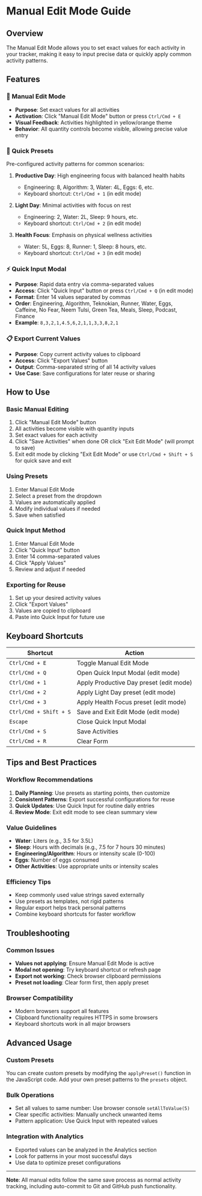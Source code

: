 # Manual Edit Mode Guide

## Overview
The Manual Edit Mode allows you to set exact values for each activity in your tracker, making it easy to input precise data or quickly apply common activity patterns.

## Features

### 🎯 Manual Edit Mode
- **Purpose**: Set exact values for all activities
- **Activation**: Click "Manual Edit Mode" button or press `Ctrl/Cmd + E`
- **Visual Feedback**: Activities highlighted in yellow/orange theme
- **Behavior**: All quantity controls become visible, allowing precise value entry

### 🚀 Quick Presets
Pre-configured activity patterns for common scenarios:

1. **Productive Day**: High engineering focus with balanced health habits
   - Engineering: 8, Algorithm: 3, Water: 4L, Eggs: 6, etc.
   - Keyboard shortcut: `Ctrl/Cmd + 1` (in edit mode)

2. **Light Day**: Minimal activities with focus on rest
   - Engineering: 2, Water: 2L, Sleep: 9 hours, etc.
   - Keyboard shortcut: `Ctrl/Cmd + 2` (in edit mode)

3. **Health Focus**: Emphasis on physical wellness activities
   - Water: 5L, Eggs: 8, Runner: 1, Sleep: 8 hours, etc.
   - Keyboard shortcut: `Ctrl/Cmd + 3` (in edit mode)

### ⚡ Quick Input Modal
- **Purpose**: Rapid data entry via comma-separated values
- **Access**: Click "Quick Input" button or press `Ctrl/Cmd + Q` (in edit mode)
- **Format**: Enter 14 values separated by commas
- **Order**: Engineering, Algorithm, Teknokian, Runner, Water, Eggs, Caffeine, No Fear, Neem Tulsi, Green Tea, Meals, Sleep, Podcast, Finance
- **Example**: `8,3,2,1,4.5,6,2,1,1,3,3,8,2,1`

### 📋 Export Current Values
- **Purpose**: Copy current activity values to clipboard
- **Access**: Click "Export Values" button
- **Output**: Comma-separated string of all 14 activity values
- **Use Case**: Save configurations for later reuse or sharing

## How to Use

### Basic Manual Editing
1. Click "Manual Edit Mode" button
2. All activities become visible with quantity inputs
3. Set exact values for each activity
4. Click "Save Activities" when done OR click "Exit Edit Mode" (will prompt to save)
5. Exit edit mode by clicking "Exit Edit Mode" or use `Ctrl/Cmd + Shift + S` for quick save and exit

### Using Presets
1. Enter Manual Edit Mode
2. Select a preset from the dropdown
3. Values are automatically applied
4. Modify individual values if needed
5. Save when satisfied

### Quick Input Method
1. Enter Manual Edit Mode
2. Click "Quick Input" button
3. Enter 14 comma-separated values
4. Click "Apply Values"
5. Review and adjust if needed

### Exporting for Reuse
1. Set up your desired activity values
2. Click "Export Values"
3. Values are copied to clipboard
4. Paste into Quick Input for future use

## Keyboard Shortcuts

| Shortcut | Action |
|----------|--------|
| `Ctrl/Cmd + E` | Toggle Manual Edit Mode |
| `Ctrl/Cmd + Q` | Open Quick Input Modal (edit mode) |
| `Ctrl/Cmd + 1` | Apply Productive Day preset (edit mode) |
| `Ctrl/Cmd + 2` | Apply Light Day preset (edit mode) |
| `Ctrl/Cmd + 3` | Apply Health Focus preset (edit mode) |
| `Ctrl/Cmd + Shift + S` | Save and Exit Edit Mode (edit mode) |
| `Escape` | Close Quick Input Modal |
| `Ctrl/Cmd + S` | Save Activities |
| `Ctrl/Cmd + R` | Clear Form |

## Tips and Best Practices

### Workflow Recommendations
1. **Daily Planning**: Use presets as starting points, then customize
2. **Consistent Patterns**: Export successful configurations for reuse
3. **Quick Updates**: Use Quick Input for routine daily entries
4. **Review Mode**: Exit edit mode to see clean summary view

### Value Guidelines
- **Water**: Liters (e.g., 3.5 for 3.5L)
- **Sleep**: Hours with decimals (e.g., 7.5 for 7 hours 30 minutes)
- **Engineering/Algorithm**: Hours or intensity scale (0-100)
- **Eggs**: Number of eggs consumed
- **Other Activities**: Use appropriate units or intensity scales

### Efficiency Tips
- Keep commonly used value strings saved externally
- Use presets as templates, not rigid patterns
- Regular export helps track personal patterns
- Combine keyboard shortcuts for faster workflow

## Troubleshooting

### Common Issues
- **Values not applying**: Ensure Manual Edit Mode is active
- **Modal not opening**: Try keyboard shortcut or refresh page
- **Export not working**: Check browser clipboard permissions
- **Preset not loading**: Clear form first, then apply preset

### Browser Compatibility
- Modern browsers support all features
- Clipboard functionality requires HTTPS in some browsers
- Keyboard shortcuts work in all major browsers

## Advanced Usage

### Custom Presets
You can create custom presets by modifying the `applyPreset()` function in the JavaScript code. Add your own preset patterns to the `presets` object.

### Bulk Operations
- Set all values to same number: Use browser console `setAllToValue(5)`
- Clear specific activities: Manually uncheck unwanted items
- Pattern application: Use Quick Input with repeated values

### Integration with Analytics
- Exported values can be analyzed in the Analytics section
- Look for patterns in your most successful days
- Use data to optimize preset configurations

---

**Note**: All manual edits follow the same save process as normal activity tracking, including auto-commit to Git and GitHub push functionality.
